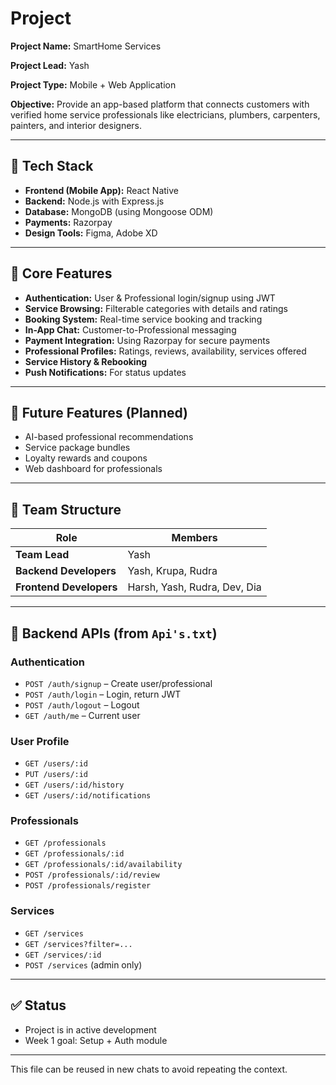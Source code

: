 # Project

**Project Name:** SmartHome Services

**Project Lead:** Yash

**Project Type:** Mobile + Web Application

**Objective:** Provide an app-based platform that connects customers with verified home service professionals like electricians, plumbers, carpenters, painters, and interior designers.

---

## 🔧 Tech Stack

* **Frontend (Mobile App):** React Native
* **Backend:** Node.js with Express.js
* **Database:** MongoDB (using Mongoose ODM)
* **Payments:** Razorpay
* **Design Tools:** Figma, Adobe XD

---

## 📄 Core Features

* **Authentication:** User & Professional login/signup using JWT
* **Service Browsing:** Filterable categories with details and ratings
* **Booking System:** Real-time service booking and tracking
* **In-App Chat:** Customer-to-Professional messaging
* **Payment Integration:** Using Razorpay for secure payments
* **Professional Profiles:** Ratings, reviews, availability, services offered
* **Service History & Rebooking**
* **Push Notifications:** For status updates

---

## 📆 Future Features (Planned)

* AI-based professional recommendations
* Service package bundles
* Loyalty rewards and coupons
* Web dashboard for professionals

---

## 👥 Team Structure

| Role                    | Members                      |
| ----------------------- | ---------------------------- |
| **Team Lead**           | Yash                         |
| **Backend Developers**  | Yash, Krupa, Rudra           |
| **Frontend Developers** | Harsh, Yash, Rudra, Dev, Dia |

---

## 🔢 Backend APIs (from `Api's.txt`)

### Authentication

* `POST /auth/signup` – Create user/professional
* `POST /auth/login` – Login, return JWT
* `POST /auth/logout` – Logout
* `GET /auth/me` – Current user

### User Profile

* `GET /users/:id`
* `PUT /users/:id`
* `GET /users/:id/history`
* `GET /users/:id/notifications`

### Professionals

* `GET /professionals`
* `GET /professionals/:id`
* `GET /professionals/:id/availability`
* `POST /professionals/:id/review`
* `POST /professionals/register`

### Services

* `GET /services`
* `GET /services?filter=...`
* `GET /services/:id`
* `POST /services` (admin only)

---

## ✅ Status

* Project is in active development
* Week 1 goal: Setup + Auth module

---

This file can be reused in new chats to avoid repeating the context.
